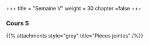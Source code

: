 +++
title = "Semaine V"
weight = 30
chapter =false
+++

<!--
# :construction:
Vidéos disponible le 29 septembre 2020
-->

### Cours 5

{{% attachments style="grey" title="Pièces jointes" /%}}

